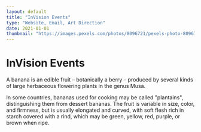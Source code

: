 ```yaml
---
layout: default
title: "InVision Events"
type: "Website, Email, Art Direction"
date: 2021-01-01
thumbnail: "https://images.pexels.com/photos/8096721/pexels-photo-8096721.jpeg?auto=compress&cs=tinysrgb&dpr=2&h=750&w=1260"
---
```

# InVision Events

A banana is an edible fruit – botanically a berry – produced by several kinds
of large herbaceous flowering plants in the genus Musa.

In some countries, bananas used for cooking may be called "plantains",
distinguishing them from dessert bananas. The fruit is variable in size, color,
and firmness, but is usually elongated and curved, with soft flesh rich in
starch covered with a rind, which may be green, yellow, red, purple, or brown
when ripe.